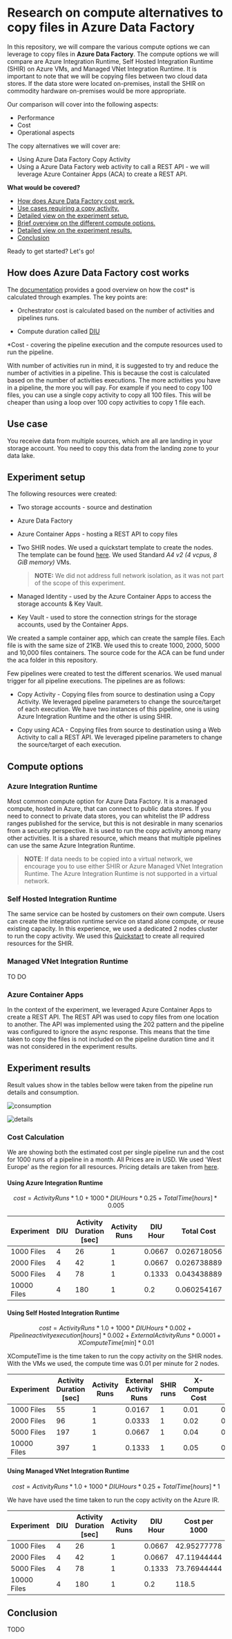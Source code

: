 # Research on compute alternatives to copy files in Azure Data Factory

In this repository, we will compare the various compute options we can leverage to copy files in __Azure Data Factory__. The compute options we will compare are Azure Integration Runtime, Self Hosted Integration Runtime (SHIR) on Azure VMs, and Managed VNet Integration Runtime. It is important to note that we will be copying files between two cloud data stores. If the data store were located on-premises, install the SHIR on commodity hardware on-premises would be more appropriate.

Our comparison will cover into the following aspects:

- Performance
- Cost
- Operational aspects

The copy alternatives we will cover are:

- Using Azure Data Factory Copy Activity
- Using a Azure Data Factory web activity to call a REST API - we will leverage Azure Container Apps (ACA) to create a REST API.

__What would be covered?__

- [How does Azure Data Factory cost work.](#how-does-azure-data-factory-cost-works)
- [Use cases requiring a copy activity.](#use-case)
- [Detailed view on the experiment setup.](#experiment-setup)
- [Brief overview on the different compute options.](#compute-options)
- [Detailed view on the experiment results.](#experiment-results)
- [Conclusion](#conclusion)

Ready to get started? Let's go!

## How does Azure Data Factory cost works

The [documentation](https://learn.microsoft.com/en-us/azure/data-factory/pricing-concepts) provides a good overview on how the cost* is calculated through examples. The key points are:

- Orchestrator cost is calculated based on the number of activities and pipelines runs.

- Compute duration called [DIU](https://learn.microsoft.com/en-us/azure/data-factory/copy-activity-performance#data-integration-units)

*Cost - covering the pipeline execution and the compute resources used to run the pipeline.

With number of activities run in mind, it is suggested to try and reduce the number of activities in a pipeline. This is because the cost is calculated based on the number of activities executions. The more activities you have in a pipeline, the more you will pay. For example if you need to copy 100 files, you can use a single copy activity to copy all 100 files. This will be cheaper than using a loop over 100 copy activities to copy 1 file each.

## Use case

You receive data from multiple sources, which are all are landing in your storage account. You need to copy this data from the landing zone to your data lake.

## Experiment setup

The following resources were created:

- Two storage accounts - source and destination

- Azure Data Factory

- Azure Container Apps - hosting a REST API to copy files

- Two SHIR nodes. We used a quickstart template to create the nodes. The template can be found [here](https://github.com/Azure/azure-quickstart-templates/tree/master/quickstarts/microsoft.compute/vms-with-selfhost-integration-runtime). We used Standard _A4 v2 (4 vcpus, 8 GiB memory)_ VMs.
    >__NOTE:__ We did not address full network isolation, as it was not part of the scope of this experiment.

- Managed Identity - used by the Azure Container Apps to access the storage accounts & Key Vault.

- Key Vault - used to store the connection strings for the storage accounts, used by the Container Apps.

We created a sample container app, which can create the sample files. Each file is with the same size of 21KB. We used this to create 1000, 2000, 5000 and 10,000 files containers. The source code for the ACA can be fund under the aca folder in this repository.

Few pipelines were created to test the different scenarios. We used manual trigger for all pipeline executions. The pipelines are as follows:

- Copy Activity - Copying files from source to destination using a Copy Activity. We leveraged pipeline parameters to change the source/target of each execution. We have two instances of this pipeline, one is using Azure Integration Runtime and the other is using SHIR.

- Copy using ACA - Copying files from source to destination using a Web Activity to call a REST API. We leveraged pipeline parameters to change the source/target of each execution.

## Compute options

### Azure Integration Runtime

Most common compute option for Azure Data Factory. It is a managed compute, hosted in Azure, that can connect to public data stores. If you need to connect to private data stores, you can whitelist the IP address ranges published for the service, but this is not desirable in many scenarios from a security perspective. It is used to run the copy activity among many other activities. It is a shared resource, which means that multiple pipelines can use the same Azure Integration Runtime.

>__NOTE__: If data needs to be copied into a virtual network, we encourage you to use either SHIR or Azure Managed VNet Integration Runtime. The Azure Integration Runtime is not supported in a virtual network.

### Self Hosted Integration Runtime

The same service can be hosted by customers on their own compute. Users can create the integration runtime service on stand alone compute, or reuse existing capacity. In this experience, we used a dedicated 2 nodes cluster to run the copy activity. We used this [Quickstart](https://github.com/Azure/azure-quickstart-templates/tree/master/quickstarts/microsoft.compute/vms-with-selfhost-integration-runtime) to create all required resources for the SHIR.

### Managed VNet Integration Runtime

TO DO

### Azure Container Apps

In the context of the experiment, we leveraged Azure Container Apps to create a REST API. The REST API was used to copy files from one location to another. The API was implemented using the 202 pattern and the pipeline was configured to ignore the async response. This means that the time taken to copy the files is not included on the pipeline duration time and it was not considered in the experiment results.

## Experiment results

Result values show in the tables bellow were taken from the pipeline run details and consumption.

![consumption](/images/pipeline_consumption.png)

![details](/images/pipeline_run_details.png)

### Cost Calculation

We are showing both the estimated cost per single pipeline run and the cost for 1000 runs of a pipeline in a month.
All Prices are in USD. We used 'West Europe' as the region for all resources. Pricing details are taken from [here](https://azure.microsoft.com/en-us/pricing/details/data-factory/).

#### Using Azure Integration Runtime

$$ cost = {ActivityRuns * 1.0 + 1000 * DIUHours * 0.25 + Total Time[hours] * 0.005  } $$

|Experiment| DIU | Activity Duration [sec]| Activity Runs| DIU Hour| Total Cost | Cost per 1000| Total Time [sec]|
|----------|-----|------------------------|--------------|---------|------------|--------------|-----------------|
|1000 Files|4|	26|	1|	0.0667|	0.026718056|	17.71805556	|31|
|2000 Files|4|	42|	1|	0.0667|	0.026738889|	17.73888889	|46|
|5000 Files|4|	78|	1|	0.1333|	0.043438889|	34.43888889|	82|
|10000 Files|4|	180|	1	|0.2	|0.060254167	|51.25416667	|183|

#### Using Self Hosted Integration Runtime

$$ cost = {ActivityRuns * 1.0 + 1000 * DIUHours * 0.002 + Pipeline activity execution [hours] * 0.002 + External Activity Runs * 0.0001 + XComputeTime[min] * 0.01  } $$

XComputeTime is the time taken to run the copy activity on the SHIR nodes. With the VMs we used, the compute time was 0.01 per minute for 2 nodes.

|Experiment|Activity Duration [sec]| Activity Runs| External Activity Runs| SHIR runs|	X-Compute Cost	|Total Cost| Cost per 1000|	Total Time [sec]|
|----------|-----------------------|--------------|-----------------------|----------|-----------------|----------|--------------|-----------------|
|1000 Files|55|	1|	0.0167	|1	|0.01	|0.020032226	|11.53222556	|55|
|2000 Files|96|	1|	0.0333	|1	|0.02	|0.030056663	|21.55666333	|96|
|5000 Files|197|	1|	0.0667	|1	|0.04	|0.050116114	|41.61611444	|197|
|10000 Files|397|	1|	0.1333	|1	|0.05	|0.060151663	|51.65166333	|249|

#### Using Managed VNet Integration Runtime

$$ cost = {ActivityRuns * 1.0 + 1000 * DIUHours * 0.25 + Total Time[hours] * 1  } $$

We have have used the time taken to run the copy activity on the Azure IR.

|Experiment|DIU|	 Activity Duration [sec]|	Activity Runs| 	DIU Hour| Cost per 1000| Total Time [sec]|	Cluster Startup (min)|
|----------|---|---------------------------|----------------|----------|--------------|-----------------|-----------------------|
|1000 Files|4|	26|	1|	0.0667|	42.95277778	|31|	1|
|2000 Files|4|	42|	1|	0.0667|	47.11944444	|46|	1|
|5000 Files|4|	78|	1|	0.1333|	73.76944444|	82|	1|
|10000 Files|4	|180	|1	|0.2	|118.5	|183	|1|

## Conclusion

TODO